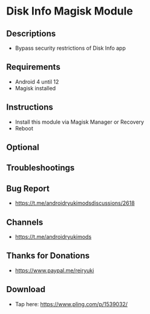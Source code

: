 # Disk Info Magisk Module

## Descriptions
- Bypass security restrictions of Disk Info app

## Requirements
- Android 4 until 12
- Magisk installed

## Instructions
- Install this module via Magisk Manager or Recovery
- Reboot

## Optional

## Troubleshootings

## Bug Report
- https://t.me/androidryukimodsdiscussions/2618

## Channels
- https://t.me/androidryukimods

## Thanks for Donations
- https://www.paypal.me/reiryuki

## Download
- Tap here: https://www.pling.com/p/1539032/
